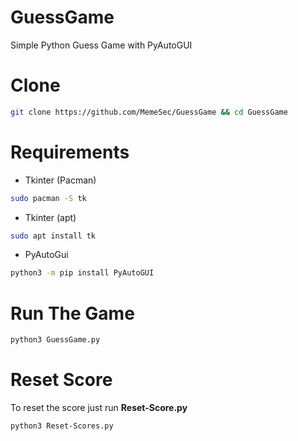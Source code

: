 # GuessGame
Simple Python Guess Game with PyAutoGUI

# Clone
```bash
git clone https://github.com/MemeSec/GuessGame && cd GuessGame 
```

# Requirements
+ Tkinter (Pacman)
```bash
sudo pacman -S tk
```
+ Tkinter (apt)
```bash
sudo apt install tk
```
+ PyAutoGui
```bash
python3 -m pip install PyAutoGUI
```

# Run The Game
```bash
python3 GuessGame.py
```


# Reset Score
To reset the score just run **Reset-Score.py**
```bash
python3 Reset-Scores.py
```
